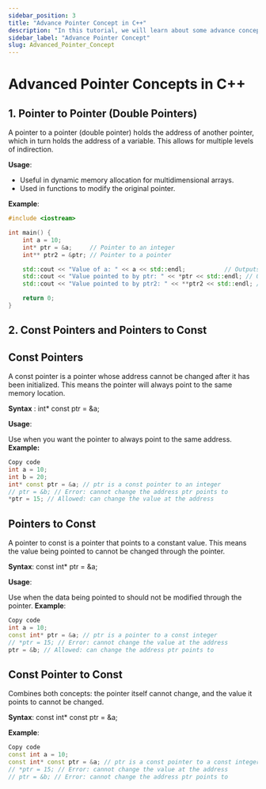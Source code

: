 ```yaml
---
sidebar_position: 3
title: "Advance Pointer Concept in C++"
description: "In this tutorial, we will learn about some advance concepts of Pointers in C++ programming with the help of examples."
sidebar_label: "Advance Pointer Concept"
slug: Advanced_Pointer_Concept
---
```

# Advanced Pointer Concepts in C++

## 1. Pointer to Pointer (Double Pointers)

A pointer to a pointer (double pointer) holds the address of another pointer, which in turn holds the address of a variable. This allows for multiple levels of indirection.

**Usage**:
- Useful in dynamic memory allocation for multidimensional arrays.
- Used in functions to modify the original pointer.

**Example**:
```cpp
#include <iostream>

int main() {
    int a = 10;
    int* ptr = &a;     // Pointer to an integer
    int** ptr2 = &ptr; // Pointer to a pointer

    std::cout << "Value of a: " << a << std::endl;           // Outputs 10
    std::cout << "Value pointed to by ptr: " << *ptr << std::endl; // Outputs 10
    std::cout << "Value pointed to by ptr2: " << **ptr2 << std::endl; // Outputs 10

    return 0;
}
```


## 2. Const Pointers and Pointers to Const

## Const Pointers
A const pointer is a pointer whose address cannot be changed after it has been initialized. This means the pointer will always point to the same memory location.

**Syntax** :
int* const ptr = &a;

**Usage**:

Use when you want the pointer to always point to the same address.
**Example:**

```cpp
Copy code
int a = 10;
int b = 20;
int* const ptr = &a; // ptr is a const pointer to an integer
// ptr = &b; // Error: cannot change the address ptr points to
*ptr = 15; // Allowed: can change the value at the address
```
## Pointers to Const
A pointer to const is a pointer that points to a constant value. This means the value being pointed to cannot be changed through the pointer.


**Syntax**:
const int* ptr = &a;

**Usage**:

Use when the data being pointed to should not be modified through the pointer.
**Example**:

```cpp
Copy code
int a = 10;
const int* ptr = &a; // ptr is a pointer to a const integer
// *ptr = 15; // Error: cannot change the value at the address
ptr = &b; // Allowed: can change the address ptr points to
```

## Const Pointer to Const
Combines both concepts: the pointer itself cannot change, and the value it points to cannot be changed.

**Syntax**:
const int* const ptr = &a;

**Example**:

```cpp
Copy code
const int a = 10;
const int* const ptr = &a; // ptr is a const pointer to a const integer
// *ptr = 15; // Error: cannot change the value at the address
// ptr = &b; // Error: cannot change the address ptr points to
```
